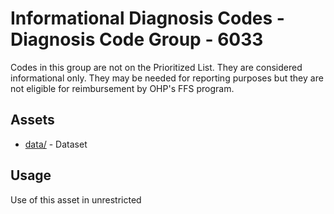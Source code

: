 # Informational Diagnosis Codes - Diagnosis Code Group - 6033
Codes in this group are not on the Prioritized List. They are considered informational only. They may be needed for reporting purposes but they are not eligible for reimbursement by OHP's FFS program.

## Assets  
* [data/](data/) - Dataset

## Usage  
Use of this asset in unrestricted